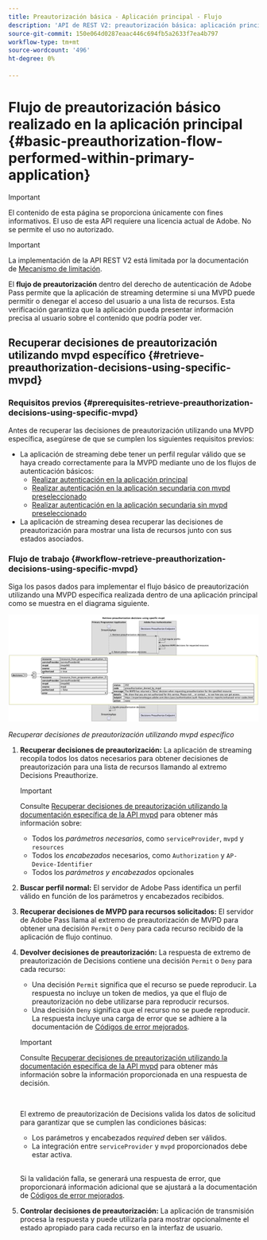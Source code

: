 ```yaml
---
title: Preautorización básica - Aplicación principal - Flujo
description: 'API de REST V2: preautorización básica: aplicación principal: flujo'
source-git-commit: 150e064d0287eaac446c694fb5a2633f7ea4b797
workflow-type: tm+mt
source-wordcount: '496'
ht-degree: 0%

---
```



# Flujo de preautorización básico realizado en la aplicación principal {#basic-preauthorization-flow-performed-within-primary-application}

>[!IMPORTANT]
>
> El contenido de esta página se proporciona únicamente con fines informativos. El uso de esta API requiere una licencia actual de Adobe. No se permite el uso no autorizado.

>[!IMPORTANT]
>
> La implementación de la API REST V2 está limitada por la documentación de [Mecanismo de limitación](/help/authentication/throttling-mechanism.md).

El **flujo de preautorización** dentro del derecho de autenticación de Adobe Pass permite que la aplicación de streaming determine si una MVPD puede permitir o denegar el acceso del usuario a una lista de recursos. Esta verificación garantiza que la aplicación pueda presentar información precisa al usuario sobre el contenido que podría poder ver.

## Recuperar decisiones de preautorización utilizando mvpd específico {#retrieve-preauthorization-decisions-using-specific-mvpd}

### Requisitos previos {#prerequisites-retrieve-preauthorization-decisions-using-specific-mvpd}

Antes de recuperar las decisiones de preautorización utilizando una MVPD específica, asegúrese de que se cumplen los siguientes requisitos previos:

* La aplicación de streaming debe tener un perfil regular válido que se haya creado correctamente para la MVPD mediante uno de los flujos de autenticación básicos:
   * [Realizar autenticación en la aplicación principal](./rest-api-v2-basic-authentication-primary-application-flow.md)
   * [Realizar autenticación en la aplicación secundaria con mvpd preseleccionado](./rest-api-v2-basic-authentication-secondary-application-flow.md)
   * [Realizar autenticación en la aplicación secundaria sin mvpd preseleccionado](./rest-api-v2-basic-authentication-secondary-application-flow.md)
* La aplicación de streaming desea recuperar las decisiones de preautorización para mostrar una lista de recursos junto con sus estados asociados.

### Flujo de trabajo {#workflow-retrieve-preauthorization-decisions-using-specific-mvpd}

Siga los pasos dados para implementar el flujo básico de preautorización utilizando una MVPD específica realizada dentro de una aplicación principal como se muestra en el diagrama siguiente.

![Recuperar decisiones de preautorización utilizando mvpd específico](../../../assets/rest-api-v2/flows/basic-access-flows/rest-api-v2-retrieve-preauthorization-decisions-within-primary-application-using-specific-mvpd.png)

*Recuperar decisiones de preautorización utilizando mvpd específico*

1. **Recuperar decisiones de preautorización:** La aplicación de streaming recopila todos los datos necesarios para obtener decisiones de preautorización para una lista de recursos llamando al extremo Decisions Preauthorize.

   >[!IMPORTANT]
   >
   > Consulte [Recuperar decisiones de preautorización utilizando la documentación específica de la API mvpd](../../apis/decisions-apis/rest-api-v2-decisions-apis-retrieve-preauthorization-decisions-using-specific-mvpd.md) para obtener más información sobre:
   >
   > * Todos los _parámetros necesarios_, como `serviceProvider`, `mvpd` y `resources`
   > * Todos los _encabezados_ necesarios, como `Authorization` y `AP-Device-Identifier`
   > * Todos los _parámetros y encabezados_ opcionales

1. **Buscar perfil normal:** El servidor de Adobe Pass identifica un perfil válido en función de los parámetros y encabezados recibidos.

1. **Recuperar decisiones de MVPD para recursos solicitados:** El servidor de Adobe Pass llama al extremo de preautorización de MVPD para obtener una decisión `Permit` o `Deny` para cada recurso recibido de la aplicación de flujo continuo.

1. **Devolver decisiones de preautorización:** La respuesta de extremo de preautorización de Decisions contiene una decisión `Permit` o `Deny` para cada recurso:
   * Una decisión `Permit` significa que el recurso se puede reproducir. La respuesta no incluye un token de medios, ya que el flujo de preautorización no debe utilizarse para reproducir recursos.
   * Una decisión `Deny` significa que el recurso no se puede reproducir. La respuesta incluye una carga de error que se adhiere a la documentación de [Códigos de error mejorados](../../../enhanced-error-codes.md).

   >[!IMPORTANT]
   >
   > Consulte [Recuperar decisiones de preautorización utilizando la documentación específica de la API mvpd](../../apis/decisions-apis/rest-api-v2-decisions-apis-retrieve-preauthorization-decisions-using-specific-mvpd.md) para obtener más información sobre la información proporcionada en una respuesta de decisión.
   > 
   > <br/>
   > 
   > El extremo de preautorización de Decisions valida los datos de solicitud para garantizar que se cumplen las condiciones básicas:
   >
   > * Los parámetros y encabezados _required_ deben ser válidos.
   > * La integración entre `serviceProvider` y `mvpd` proporcionados debe estar activa.
   >
   > <br/>
   > 
   > Si la validación falla, se generará una respuesta de error, que proporcionará información adicional que se ajustará a la documentación de [Códigos de error mejorados](../../../enhanced-error-codes.md).

1. **Controlar decisiones de preautorización:** La aplicación de transmisión procesa la respuesta y puede utilizarla para mostrar opcionalmente el estado apropiado para cada recurso en la interfaz de usuario.
